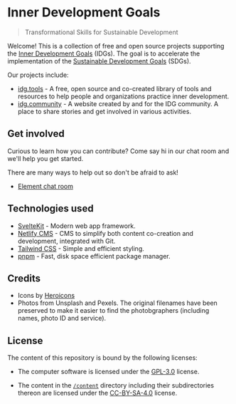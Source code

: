 # Inner Development Goals

> Transformational Skills for Sustainable Development

Welcome! This is a collection of free and open source projects supporting the [Inner Development Goals](https://www.innerdevelopmentgoals.org) (IDGs). The goal is to accelerate the implementation of the [Sustainable Development Goals](https://www.undp.org/sustainable-development-goals) (SDGs).

Our projects include:

-   [idg.tools](https://idg.tools) - A free, open source and co-created library of tools and resources to help people and organizations practice inner development.
-   [idg.community](https://idg.community) - A website created by and for the IDG community. A place to share stories and get involved in various activities.

## Get involved

Curious to learn how you can contribute? Come say hi in our chat room and we'll help you get started.

There are many ways to help out so don't be afraid to ask!

-   [Element chat room](https://app.element.io/#/room/#idg-tools:community.innerdevelopmentgoals.org)

## Technologies used

-   [SvelteKit](https://kit.svelte.dev) - Modern web app framework.
-   [Netlify CMS](https://netlify.com) - CMS to simplify both content co-creation and development, integrated with Git.
-   [Tailwind CSS](https://tailwindcss.com/) - Simple and efficient styling.
-   [pnpm](https://pnpm.io) - Fast, disk space efficient package manager.

## Credits

-   Icons by [Heroicons](https://heroicons.com)
-   Photos from Unsplash and Pexels. The original filenames have been preserved to make it easier to find the photobgraphers (including names, photo ID and service).

## License

The content of this repository is bound by the following licenses:

-   The computer software is licensed under the [GPL-3.0](./LICENSE) license.

-   The content in the [`/content`](./content) directory including their subdirectories thereon are licensed under the [CC-BY-SA-4.0](./content/LICENSE) license.
